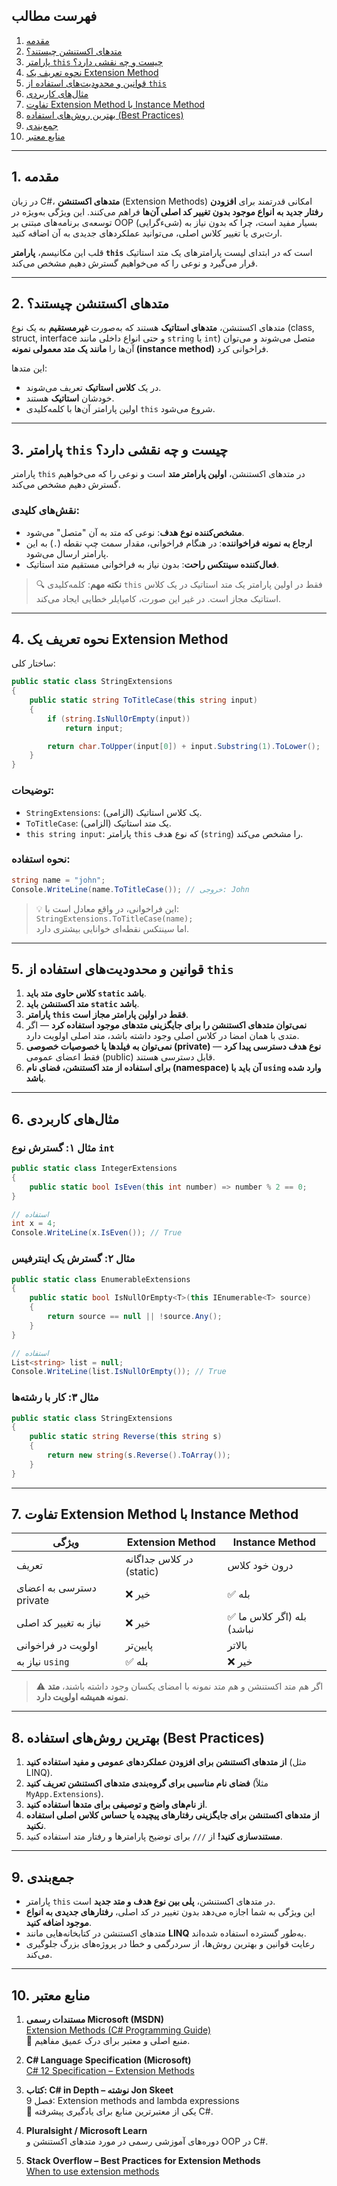﻿

## فهرست مطالب

1. [مقدمه](#1-مقدمه)
2. [متدهای اکستنشن چیستند؟](#2-متدهای-اکستنشن-چیستند)
3. [پارامتر `this` چیست و چه نقشی دارد؟](#3-پارامتر-this-چیست-و-چه-نقشی-دارد)
4. [نحوه تعریف یک Extension Method](#4-نحوه-تعریف-یک-extension-method)
5. [قوانین و محدودیت‌های استفاده از `this`](#5-قوانین-و-محدودیت‌های-استفاده-از-this)
6. [مثال‌های کاربردی](#6-مثال‌های-کاربردی)
7. [تفاوت Extension Method با Instance Method](#7-تفاوت-extension-method-با-instance-method)
8. [بهترین روش‌های استفاده (Best Practices)](#8-بهترین-روش‌های-استفاده-best-practices)
9. [جمع‌بندی](#9-جمع‌بندی)
10. [منابع معتبر](#10-منابع-معتبر)

---

## 1. مقدمه

در زبان C#، **متدهای اکستنشن** (Extension Methods) امکانی قدرتمند برای **افزودن رفتار جدید به انواع موجود بدون تغییر کد اصلی آن‌ها** فراهم می‌کنند. این ویژگی به‌ویژه در توسعه‌ی برنامه‌های مبتنی بر OOP (شیءگرایی) بسیار مفید است، چرا که بدون نیاز به ارث‌بری یا تغییر کلاس اصلی، می‌توانید عملکردهای جدیدی به آن اضافه کنید.

قلب این مکانیسم، **پارامتر `this`** است که در ابتدای لیست پارامترهای یک متد استاتیک قرار می‌گیرد و نوعی را که می‌خواهیم گسترش دهیم مشخص می‌کند.

---

## 2. متدهای اکستنشن چیستند؟

متدهای اکستنشن، **متدهای استاتیک** هستند که به‌صورت **غیرمستقیم** به یک نوع (class, struct, interface و حتی انواع داخلی مانند `string` یا `int`) متصل می‌شوند و می‌توان آن‌ها را **مانند یک متد معمولی نمونه (instance method)** فراخوانی کرد.

این متدها:
- در یک **کلاس استاتیک** تعریف می‌شوند.
- خودشان **استاتیک** هستند.
- اولین پارامتر آن‌ها با کلمه‌کلیدی `this` شروع می‌شود.

---

## 3. پارامتر `this` چیست و چه نقشی دارد؟

پارامتر `this` در متدهای اکستنشن، **اولین پارامتر متد** است و نوعی را که می‌خواهیم گسترش دهیم مشخص می‌کند.

### نقش‌های کلیدی:
- **مشخص‌کننده نوع هدف**: نوعی که متد به آن "متصل" می‌شود.
- **ارجاع به نمونه فراخواننده**: در هنگام فراخوانی، مقدار سمت چپ نقطه (`.`) به این پارامتر ارسال می‌شود.
- **فعال‌کننده سینتکس راحت**: بدون نیاز به فراخوانی مستقیم متد استاتیک.

> 🔍 **نکته مهم**: کلمه‌کلیدی `this` فقط در اولین پارامتر یک متد استاتیک در یک کلاس استاتیک مجاز است. در غیر این صورت، کامپایلر خطایی ایجاد می‌کند.

---

## 4. نحوه تعریف یک Extension Method

ساختار کلی:

```csharp
public static class StringExtensions
{
    public static string ToTitleCase(this string input)
    {
        if (string.IsNullOrEmpty(input))
            return input;

        return char.ToUpper(input[0]) + input.Substring(1).ToLower();
    }
}
```

### توضیحات:
- `StringExtensions`: یک کلاس استاتیک (الزامی).
- `ToTitleCase`: یک متد استاتیک (الزامی).
- `this string input`: پارامتر `this` که نوع هدف (`string`) را مشخص می‌کند.

### نحوه استفاده:
```csharp
string name = "john";
Console.WriteLine(name.ToTitleCase()); // خروجی: John
```

> 💡 این فراخوانی، در واقع معادل است با:  
> `StringExtensions.ToTitleCase(name);`  
> اما سینتکس نقطه‌ای خوانایی بیشتری دارد.

---

## 5. قوانین و محدودیت‌های استفاده از `this`

1. **کلاس حاوی متد باید `static` باشد**.
2. **متد اکستنشن باید `static` باشد**.
3. **پارامتر `this` فقط در اولین پارامتر مجاز است**.
4. **نمی‌توان متدهای اکستنشن را برای جایگزینی متدهای موجود استفاده کرد** — اگر متدی با همان امضا در کلاس اصلی وجود داشته باشد، متد اصلی اولویت دارد.
5. **نمی‌توان به فیلدها یا خصوصیات خصوصی (private) نوع هدف دسترسی پیدا کرد** — فقط اعضای عمومی (public) قابل دسترسی هستند.
6. **برای استفاده از متد اکستنشن، فضای نام (namespace) آن باید با `using` وارد شده باشد**.

---

## 6. مثال‌های کاربردی

### مثال ۱: گسترش نوع `int`
```csharp
public static class IntegerExtensions
{
    public static bool IsEven(this int number) => number % 2 == 0;
}

// استفاده
int x = 4;
Console.WriteLine(x.IsEven()); // True
```

### مثال ۲: گسترش یک اینترفیس
```csharp
public static class EnumerableExtensions
{
    public static bool IsNullOrEmpty<T>(this IEnumerable<T> source)
    {
        return source == null || !source.Any();
    }
}

// استفاده
List<string> list = null;
Console.WriteLine(list.IsNullOrEmpty()); // True
```

### مثال ۳: کار با رشته‌ها
```csharp
public static class StringExtensions
{
    public static string Reverse(this string s)
    {
        return new string(s.Reverse().ToArray());
    }
}
```

---

## 7. تفاوت Extension Method با Instance Method

| ویژگی | Extension Method | Instance Method |
|--------|------------------|-----------------|
| تعریف | در کلاس جداگانه (static) | درون خود کلاس |
| دسترسی به اعضای private | ❌ خیر | ✅ بله |
| نیاز به تغییر کد اصلی | ❌ خیر | ✅ بله (اگر کلاس ما نباشد) |
| اولویت در فراخوانی | پایین‌تر | بالاتر |
| نیاز به `using` | ✅ بله | ❌ خیر |

> ⚠️ اگر هم متد اکستنشن و هم متد نمونه با امضای یکسان وجود داشته باشند، **متد نمونه همیشه اولویت دارد**.

---

## 8. بهترین روش‌های استفاده (Best Practices)

1. **از متدهای اکستنشن برای افزودن عملکردهای عمومی و مفید استفاده کنید** (مثل LINQ).
2. **فضای نام مناسبی برای گروه‌بندی متدهای اکستنشن تعریف کنید** (مثلاً `MyApp.Extensions`).
3. **از نام‌های واضح و توصیفی برای متدها استفاده کنید**.
4. **از متدهای اکستنشن برای جایگزینی رفتارهای پیچیده یا حساس کلاس اصلی استفاده نکنید**.
5. **مستندسازی کنید!** از `///` برای توضیح پارامترها و رفتار متد استفاده کنید.

---

## 9. جمع‌بندی

- پارامتر `this` در متدهای اکستنشن، **پلی بین نوع هدف و متد جدید** است.
- این ویژگی به شما اجازه می‌دهد بدون تغییر در کد اصلی، **رفتارهای جدیدی به انواع موجود اضافه کنید**.
- متدهای اکستنشن در کتابخانه‌هایی مانند **LINQ** به‌طور گسترده استفاده شده‌اند.
- رعایت قوانین و بهترین روش‌ها، از سردرگمی و خطا در پروژه‌های بزرگ جلوگیری می‌کند.

---

## 10. منابع معتبر

1. **مستندات رسمی Microsoft (MSDN)**  
   [Extension Methods (C# Programming Guide)](https://learn.microsoft.com/en-us/dotnet/csharp/programming-guide/classes-and-structs/extension-methods)  
   📌 منبع اصلی و معتبر برای درک عمیق مفاهیم.

2. **C# Language Specification (Microsoft)**  
   [C# 12 Specification – Extension Methods](https://learn.microsoft.com/en-us/dotnet/csharp/language-reference/language-specification/classes#extension-methods)

3. **کتاب: C# in Depth – نوشته Jon Skeet**  
   فصل 9: Extension methods and lambda expressions  
   📘 یکی از معتبرترین منابع برای یادگیری پیشرفته C#.

4. **Pluralsight / Microsoft Learn**  
   دوره‌های آموزشی رسمی در مورد متدهای اکستنشن و OOP در C#.

5. **Stack Overflow – Best Practices for Extension Methods**  
   [When to use extension methods](https://stackoverflow.com/questions/4902002/when-to-use-extension-methods)

